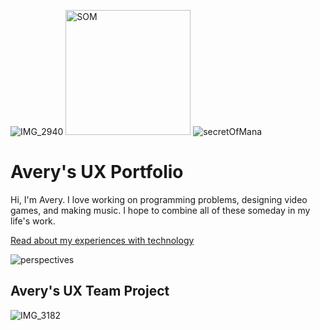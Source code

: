 ![IMG_2940](https://user-images.githubusercontent.com/79026876/186276418-8e1dc41d-3982-46b8-8ce1-75ae7b50f6bf.jpeg)
<img src="https://user-images.githubusercontent.com/79026876/186275734-0294a9cb-0164-4e80-be3b-eeb9e852d69f.jpeg" alt="SOM" width="200"/>
![secretOfMana](https://user-images.githubusercontent.com/79026876/186275734-0294a9cb-0164-4e80-be3b-eeb9e852d69f.jpeg)

# Avery's UX Portfolio

Hi, I'm Avery. I love working on programming problems, designing video games, and making music. I hope to combine all of these someday in my life's work. 

[Read about my experiences with technology](journal/)




![perspectives](https://user-images.githubusercontent.com/79026876/186276069-d77ca9a5-2e23-47f1-b665-3aad8c4f8087.png)

## Avery's UX Team Project

![IMG_3182](https://user-images.githubusercontent.com/79026876/186276227-7a736d65-afed-4a1c-ad8e-631cc8f96a76.jpeg)

